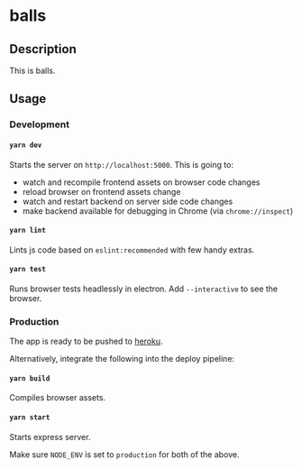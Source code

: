 # balls

## Description

This is balls.

## Usage

### Development

#### `yarn dev`

Starts the server on `http://localhost:5000`. This is going to:

- watch and recompile frontend assets on browser code changes
- reload browser on frontend assets change
- watch and restart backend on server side code changes
- make backend available for debugging in Chrome (via `chrome://inspect`)

#### `yarn lint`

Lints js code based on `eslint:recommended` with few handy extras.

#### `yarn test`

Runs browser tests headlessly in electron. Add `--interactive` to see the browser.

### Production

The app is ready to be pushed to [heroku](https://www.heroku.com/).

Alternatively, integrate the following into the deploy pipeline:

#### `yarn build`

Compiles browser assets.

#### `yarn start`

Starts express server.

Make sure `NODE_ENV` is set to `production` for both of the above.
